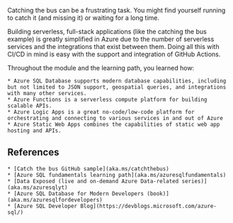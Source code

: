 Catching the bus can be a frustrating task. You might find yourself running to catch it (and missing it) or waiting for a long time.

Building serverless, full-stack applications (like the catching the bus example) is greatly simplified in Azure due to the number of serverless services and the integrations that exist between them. Doing all this with CI/CD in mind is easy with the support and integration of GitHub Actions.

Throughout the module and the learning path, you learned how:

    * Azure SQL Database supports modern database capabilities, including but not limited to JSON support, geospatial queries, and integrations with many other services.
    * Azure Functions is a serverless compute platform for building scalable APIs.
    * Azure Logic Apps is a great no-code/low-code platform for orchestrating and connecting to various services in and out of Azure
    * Azure Static Web Apps combines the capabilities of static web app hosting and APIs.

## References

    * [Catch the bus GitHub sample](aka.ms/catchthebus)
    * [Azure SQL fundamentals learning path](aka.ms/azuresqlfundamentals)
    * [Data Exposed (live and on-demand Azure Data-related series)](aka.ms/azuresqlyt)
    * [Azure SQL Database for Modern Developers (book)](aka.ms/azuresqlfordevelopers)
    * [Azure SQL Developer Blog](https://devblogs.microsoft.com/azure-sql/)
